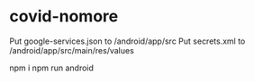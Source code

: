 # covid-nomore

Put google-services.json to /android/app/src
Put secrets.xml to /android/app/src/main/res/values

npm i
npm run android
